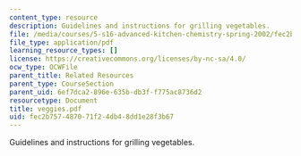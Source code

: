 ```yaml
---
content_type: resource
description: Guidelines and instructions for grilling vegetables.
file: /media/courses/5-s16-advanced-kitchen-chemistry-spring-2002/fec2b757487071f24db48dd1e28f3b67_veggies.pdf
file_type: application/pdf
learning_resource_types: []
license: https://creativecommons.org/licenses/by-nc-sa/4.0/
ocw_type: OCWFile
parent_title: Related Resources
parent_type: CourseSection
parent_uid: 6ef7dca2-896e-635b-db3f-f775ac8736d2
resourcetype: Document
title: veggies.pdf
uid: fec2b757-4870-71f2-4db4-8dd1e28f3b67
---
```

Guidelines and instructions for grilling vegetables.